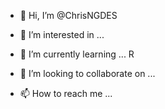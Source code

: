 - 👋 Hi, I’m @ChrisNGDES
- 👀 I’m interested in ...
- 🌱 I’m currently learning ...
R


- 💞️ I’m looking to collaborate on ...
- 📫 How to reach me ...

<!---
ChrisNGDES/ChrisNGDES is a ✨ special ✨ repository because its `README.md` (this file) appears on your GitHub profile.
You can click the Preview link to take a look at your changes.
--->
